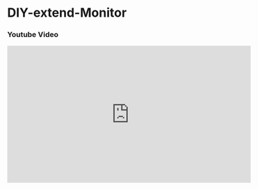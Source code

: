 # DIY-extend-Monitor

### Youtube Video
<iframe width="560" height="315" src="https://www.youtube.com/embed/0QBkR5k-f68?si=icTqHfy4Ak602zaQ" title="YouTube video player" frameborder="0" allow="accelerometer; autoplay; clipboard-write; encrypted-media; gyroscope; picture-in-picture; web-share" allowfullscreen></iframe>


